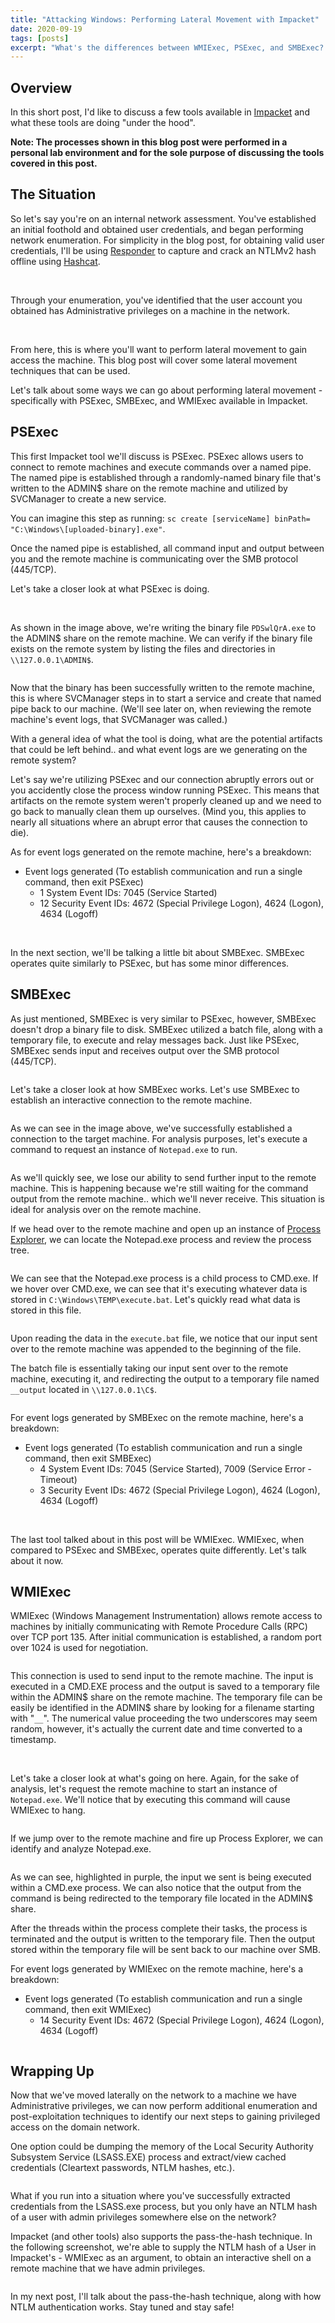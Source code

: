 ```yaml
---
title: "Attacking Windows: Performing Lateral Movement with Impacket"
date: 2020-09-19
tags: [posts]
excerpt: "What's the differences between WMIExec, PSExec, and SMBExec? Let's take a closer look at each of these tools and get a better understanding of what's happening when we execute them against a target."
---
```

Overview
---
In this short post, I'd like to discuss a few tools available in [Impacket](https://github.com/SecureAuthCorp/impacket) and what these tools are doing "under the hood".

__Note: The processes shown in this blog post were performed in a personal lab environment and for the sole purpose of discussing the tools covered in this post.__

The Situation
---
So let's say you're on an internal network assessment. You've established an initial foothold and obtained user credentials, and began performing network enumeration. For simplicity in the blog post, for obtaining valid user credentials, I'll be using [Responder](https://github.com/SpiderLabs/Responder) to capture and crack an NTLMv2 hash offline using [Hashcat](https://github.com/hashcat).

<img src="{{ site.url }}{{ site.baseurl }}/images/attacking-windows-impacket/responder.png" alt="">

<img src="{{ site.url }}{{ site.baseurl }}/images/attacking-windows-impacket/hashcat.png" alt="">

<img src="{{ site.url }}{{ site.baseurl }}/images/attacking-windows-impacket/begin-enum.png" alt="">

Through your enumeration, you've identified that the user account you obtained has Administrative privileges on a machine in the network. 

<img src="{{ site.url }}{{ site.baseurl }}/images/attacking-windows-impacket/find-localadminaccess-usera.png" alt="">

<img src="{{ site.url }}{{ site.baseurl }}/images/attacking-windows-impacket/powerview-clientA-admin.png" alt="">

From here, this is where you'll want to perform lateral movement to gain access the machine. This blog post will cover some lateral movement techniques that can be used. 

Let's talk about some ways we can go about performing lateral movement - specifically with PSExec, SMBExec, and WMIExec available in Impacket.

PSExec
---
This first Impacket tool we'll discuss is PSExec. PSExec allows users to connect to remote machines and execute commands over a named pipe. The named pipe is established through a randomly-named binary file that's written to the ADMIN$ share on the remote machine and utilized by SVCManager to create a new service. 

You can imagine this step as running: `sc create [serviceName] binPath= "C:\Windows\[uploaded-binary].exe"`.

Once the named pipe is established, all command input and output between you and the remote machine is communicating over the SMB protocol (445/TCP).

Let's take a closer look at what PSExec is doing.

<img src="{{ site.url }}{{ site.baseurl }}/images/attacking-windows-impacket/psexec-diagram.png" alt="">

<img src="{{ site.url }}{{ site.baseurl }}/images/attacking-windows-impacket/psexec-cmd.png" alt="">

As shown in the image above, we're writing the binary file `PDSwlQrA.exe` to the ADMIN$ share on the remote machine. We can verify if the binary file exists on the remote system by listing the files and directories in `\\127.0.0.1\ADMIN$`.

<img src="{{ site.url }}{{ site.baseurl }}/images/attacking-windows-impacket/psexec-binary.png" alt="">

Now that the binary has been successfully written to the remote machine, this is where SVCManager steps in to start a service and create that named pipe back to our machine. (We'll see later on, when reviewing the remote machine's event logs, that SVCManager was called.)

With a general idea of what the tool is doing, what are the potential artifacts that could be left behind.. and what event logs are we generating on the remote system?

Let's say we're utilizing PSExec and our connection abruptly errors out or you accidently close the process window running PSExec. This means that artifacts on the remote system weren't properly cleaned up and we need to go back to manually clean them up ourselves. (Mind you, this applies to nearly all situations where an abrupt error that causes the connection to die).

As for event logs generated on the remote machine, here's a breakdown:
- Event logs generated (To establish communication and run a single command, then exit PSExec)
	- 1 System Event IDs: 7045 (Service Started)
	- 12 Security Event IDs: 4672 (Special Privilege Logon), 4624 (Logon), 4634 (Logoff)

<img src="{{ site.url }}{{ site.baseurl }}/images/attacking-windows-impacket/psexec-eventlog-sys.png" alt="">

<img src="{{ site.url }}{{ site.baseurl }}/images/attacking-windows-impacket/psexec-eventlog-sec.png" alt="">

In the next section, we'll be talking a little bit about SMBExec. SMBExec operates quite similarly to PSExec, but has some minor differences.

SMBExec
---
As just mentioned, SMBExec is very similar to PSExec, however, SMBExec doesn't drop a binary file to disk. SMBExec utilized a batch file, along with a temporary file, to execute and relay messages back. Just like PSExec, SMBExec sends input and receives output over the SMB protocol (445/TCP).

<img src="{{ site.url }}{{ site.baseurl }}/images/attacking-windows-impacket/smbexec-diagram.png" alt="">

Let's take a closer look at how SMBExec works. Let's use SMBExec to establish an interactive connection to the remote machine.

<img src="{{ site.url }}{{ site.baseurl }}/images/attacking-windows-impacket/smbexec-cmd.png" alt="">

As we can see in the image above, we've successfully established a connection to the target machine. For analysis purposes, let's execute a command to request an instance of `Notepad.exe` to run.

<img src="{{ site.url }}{{ site.baseurl }}/images/attacking-windows-impacket/smbexec-notepad-run.png" alt="">

As we'll quickly see, we lose our ability to send further input to the remote machine. This is happening because we're still waiting for the command output from the remote machine.. which we'll never receive. This situation is ideal for analysis over on the remote machine.

If we head over to the remote machine and open up an instance of [Process Explorer](https://docs.microsoft.com/en-us/sysinternals/downloads/process-explorer), we can locate the Notepad.exe process and review the process tree.

<img src="{{ site.url }}{{ site.baseurl }}/images/attacking-windows-impacket/smbexec-procexplorer.png" alt="">

We can see that the Notepad.exe process is a child process to CMD.exe. If we hover over CMD.exe, we can see that it's executing whatever data is stored in `C:\Windows\TEMP\execute.bat`. Let's quickly read what data is stored in this file.

<img src="{{ site.url }}{{ site.baseurl }}/images/attacking-windows-impacket/smbexec-notepad.png" alt="">

Upon reading the data in the `execute.bat` file, we notice that our input sent over to the remote machine was appended to the beginning of the file.

The batch file is essentially taking our input sent over to the remote machine, executing it, and redirecting the output to a temporary file named `__output` located in `\\127.0.0.1\C$`.

<img src="{{ site.url }}{{ site.baseurl }}/images/attacking-windows-impacket/smbexec-output.png" alt="">

For event logs generated by SMBExec on the remote machine, here's a breakdown:
- Event logs generated (To establish communication and run a single command, then exit SMBExec)
	- 4 System Event IDs: 7045 (Service Started), 7009 (Service Error - Timeout)
	- 3 Security Event IDs: 4672 (Special Privilege Logon), 4624 (Logon), 4634 (Logoff)

<img src="{{ site.url }}{{ site.baseurl }}/images/attacking-windows-impacket/smbexec-eventlogs.png" alt="">

<img src="{{ site.url }}{{ site.baseurl }}/images/attacking-windows-impacket/smbexec-eventlogs-sec.png" alt="">

The last tool talked about in this post will be WMIExec. WMIExec, when compared to PSExec and SMBExec, operates quite differently. Let's talk about it now.

WMIExec
---
WMIExec (Windows Management Instrumentation) allows remote access to machines by initially communicating with Remote Procedure Calls (RPC) over TCP port 135. After initial communication is established, a random port over 1024 is used for negotiation. 

<img src="{{ site.url }}{{ site.baseurl }}/images/attacking-windows-impacket/wmiexec-diagram.png" alt="">

This connection is used to send input to the remote machine. The input is executed in a CMD.EXE process and the output is saved to a temporary file within the ADMIN$ share on the remote machine. The temporary file can be easily be identified in the ADMIN$ share by looking for a filename starting with "`__`". The numerical value proceeding the two underscores may seem random, however, it's actually the current date and time converted to a timestamp.

<img src="{{ site.url }}{{ site.baseurl }}/images/attacking-windows-impacket/wmiexec-cmd.png" alt="">

<img src="{{ site.url }}{{ site.baseurl }}/images/attacking-windows-impacket/temp-file-wmiexec.png" alt="">

Let's take a closer look at what's going on here. Again, for the sake of analysis, let's request the remote machine to start an instance of `Notepad.exe`. We'll notice that by executing this command will cause WMIExec to hang.

<img src="{{ site.url }}{{ site.baseurl }}/images/attacking-windows-impacket/wmiexec-notepad.png" alt="">

If we jump over to the remote machine and fire up Process Explorer, we can identify and analyze Notepad.exe.

<img src="{{ site.url }}{{ site.baseurl }}/images/attacking-windows-impacket/procexplorer-wmiexec.png" alt="">

As we can see, highlighted in purple, the input we sent is being executed within a CMD.exe process. We can also notice that the output from the command is being redirected to the temporary file located in the ADMIN$ share.

After the threads within the process complete their tasks, the process is terminated and the output is written to the temporary file. Then the output stored within the temporary file will be sent back to our machine over SMB.

For event logs generated by WMIExec on the remote machine, here's a breakdown:
- Event logs generated (To establish communication and run a single command, then exit WMIExec)
	- 14 Security Event IDs: 4672 (Special Privilege Logon), 4624 (Logon), 4634 (Logoff)

<img src="{{ site.url }}{{ site.baseurl }}/images/attacking-windows-impacket/wmiexec-eventlogs.png" alt="">

Wrapping Up
---
Now that we've moved laterally on the network to a machine we have Administrative privileges, we can now perform additional enumeration and post-exploitation techniques to identify our next steps to gaining privileged access on the domain network.

One option could be dumping the memory of the Local Security Authority Subsystem Service (LSASS.EXE) process and extract/view cached credentials (Cleartext passwords, NTLM hashes, etc.).

<img src="{{ site.url }}{{ site.baseurl }}/images/attacking-windows-impacket/mimikatz.png" alt="">

What if you run into a situation where you've successfully extracted credentials from the LSASS.exe process, but you only have an NTLM hash of a user with admin privileges somewhere else on the network?

Impacket (and other tools) also supports the pass-the-hash technique. In the following screenshot, we're able to supply the NTLM hash of a User in Impacket's - WMIExec as an argument, to obtain an interactive shell on a remote machine that we have admin privileges.

<img src="{{ site.url }}{{ site.baseurl }}/images/attacking-windows-impacket/wmiexec-pth.png" alt="">

In my next post, I'll talk about the pass-the-hash technique, along with how NTLM authentication works. Stay tuned and stay safe!